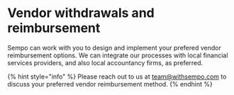 # Vendor withdrawals and reimbursement

Sempo can work with you to design and implement your prefered vendor reimbursement options. We can integrate our processes with local financial services providers, and also local accountancy firms, as preferred.

{% hint style="info" %}
Please reach out to us at team@withsempo.com to discuss your preferred vendor reimbursement method.
{% endhint %}

  



